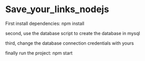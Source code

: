 # Save_your_links_nodejs

First install dependencies: npm install

second, use the database script to create the database in mysql

third, change the database connection credentials with yours

finally run the project: npm start
